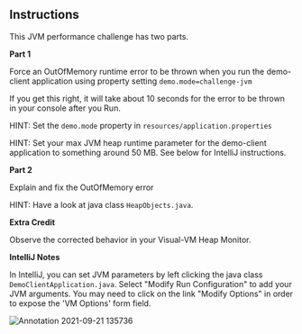 ## Instructions

This JVM performance challenge has two parts.

**Part 1**

Force an OutOfMemory runtime error to be thrown when you run the demo-client application using property setting ```demo.mode=challenge-jvm```

If you get this right, it will take about 10 seconds for the error to be thrown in your console after you Run.

HINT: Set the ```demo.mode``` property in ```resources/application.properties```

HINT: Set your max JVM heap runtime parameter for the demo-client application to something around 50 MB. See below for IntelliJ instructions.



**Part 2**

Explain and fix the OutOfMemory error

HINT: Have a look at java class ```HeapObjects.java```.

**Extra Credit**

Observe the corrected behavior in your Visual-VM Heap Monitor.

**IntelliJ Notes**

In IntelliJ, you can set JVM parameters by left clicking the java class ```DemoClientApplication.java```. Select "Modify Run Configuration" to add your JVM arguments. You may need to click on the link "Modify Options" in order to expose the 'VM Options' form field. 

![Annotation 2021-09-21 135736](https://user-images.githubusercontent.com/1907202/134231174-1ea62ce7-663f-4e7c-91b5-139ef7ceba83.jpg)
